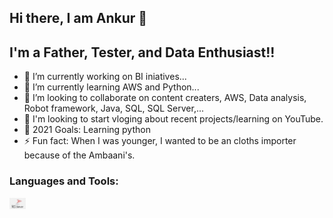 ## Hi there, I am Ankur 👋

## I'm a Father, Tester, and Data Enthusiast!!

- 🔭 I’m currently working on BI iniatives...
- 🌱 I’m currently learning AWS and Python...
- 👯 I’m looking to collaborate on content creaters, AWS, Data analysis, Robot framework, Java, SQL, SQL Server,...
- 💬 I'm looking to start vloging about recent projects/learning on YouTube.
- 🥅 2021 Goals: Learning python
- ⚡ Fun fact: When I was younger, I wanted to be an cloths importer because of the Ambaani's. 

### Languages and Tools:


<img align="left" alt="SQL" width="26px" src="img/sqlserver.png"  title="SQL Server"/>
